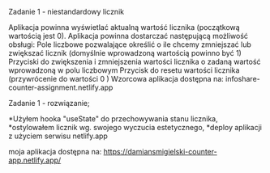 Zadanie 1 - niestandardowy licznik

Aplikacja powinna wyświetlać aktualną wartość licznika (początkową wartością jest 0). Aplikacja powinna dostarczać następującą możliwość obsługi:
Pole liczbowe pozwalające określić o ile chcemy zmniejszać lub zwiększać licznik (domyślnie wprowadzoną wartością powinno być 1)
Przyciski do zwiększenia i zmniejszenia wartości licznika o zadaną wartość wprowadzoną w polu liczbowym
Przycisk do resetu wartości licznika (przywrócenie do wartości 0 )
Wzorcowa aplikacja dostępna na: infoshare-counter-assignment.netlify.app


Zadanie 1 - rozwiązanie;

*Użyłem hooka "useState" do przechowywania stanu licznika,
*ostylowałem licznik wg. swojego wyczucia estetycznego,
*deploy aplikacji z użyciem serwisu netlify.app

moja aplikacja dostępna na: https://damiansmigielski-counter-app.netlify.app/
